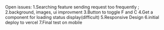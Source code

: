 Open issues:
1.Searching feature sending request too frequently ;
2.background, images, ui improvment
3.Button to toggle F and C
4.Get a component for loading status display(difficult)
5.Responsive Design
6.initial deploy to vercel
7.Final test on mobile